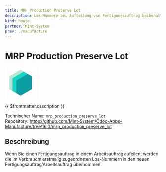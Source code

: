 ```yaml
---
title: MRP Production Preserve Lot
description: Los-Nummern bei Aufteilung von Fertigungsauftrag beibehalten.
kind: howto
partner: Mint-System
prev: ./manufacture
---
```


# MRP Production Preserve Lot

![icon_oms_box](attachments/icons_odoo_mint_system.png)

{{ $frontmatter.description }}

Technischer Name: `mrp_production_preserve_lot`\
Repository: <https://github.com/Mint-System/Odoo-Apps-Manufacture/tree/16.0/mrp_production_preserve_lot>

## Beschreibung

Wenn Sie einen Fertigungsauftrag in einem Arbeitsauftrag aufeilen, werden die im Verbraucht erstmalig zugeordneten Los-Nummern in den neuen Fertigungsauftrag/Arbeitsauftrag übernommen.
